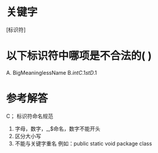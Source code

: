 # 关键字

[标识符]

# 以下标识符中哪项是不合法的( )

A. BigMeaninglessName 
B.$int 
C.1st 
D.$1

# 参考解答

C；
标识符命名规范
1. 字母，数字，_,$命名，数字不能开头  
2. 区分大小写
3. 不能与关键字重名 例如：public static void package class

